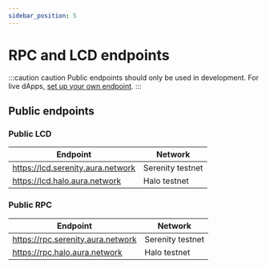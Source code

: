 ```yaml
---
sidebar_position: 5
---
```


# RPC and LCD endpoints
:::caution caution
Public endpoints should only be used in development. For live dApps, [set up your own endpoint](../validator/running-a-fullnode.md).
:::
## Public endpoints

### Public LCD

| Endpoint                         | Network            |
|----------------------------------|--------------------|
| https://lcd.serenity.aura.network          | Serenity testnet |
| https://lcd.halo.aura.network          | Halo testnet |

### Public RPC

| Endpoint                         | Network            |
|----------------------------------|--------------------|
| https://rpc.serenity.aura.network        | Serenity testnet |
| https://rpc.halo.aura.network        | Halo testnet |


